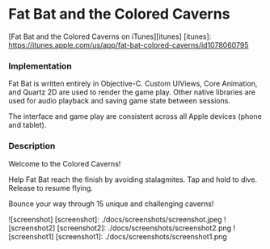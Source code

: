 # Fat Bat and the Colored Caverns

[Fat Bat and the Colored Caverns on iTunes][itunes]
[itunes]: https://itunes.apple.com/us/app/fat-bat-colored-caverns/id1078060795

### Implementation

Fat Bat is written entirely in Objective-C. Custom UIViews, Core Animation, and Quartz 2D are used to render the game play. Other native libraries are used for audio playback and saving game state between sessions.

The interface and game play are consistent across all Apple devices (phone and tablet).

### Description

Welcome to the Colored Caverns!

Help Fat Bat reach the finish by avoiding stalagmites.
Tap and hold to dive. Release to resume flying.

Bounce your way through 15 unique and challenging caverns!

![screenshot]
[screenshot]: ./docs/screenshots/screenshot.jpeg
![screenshot2]
[screenshot2]: ./docs/screenshots/screenshot2.png
![screenshot1]
[screenshot1]: ./docs/screenshots/screenshot1.png
